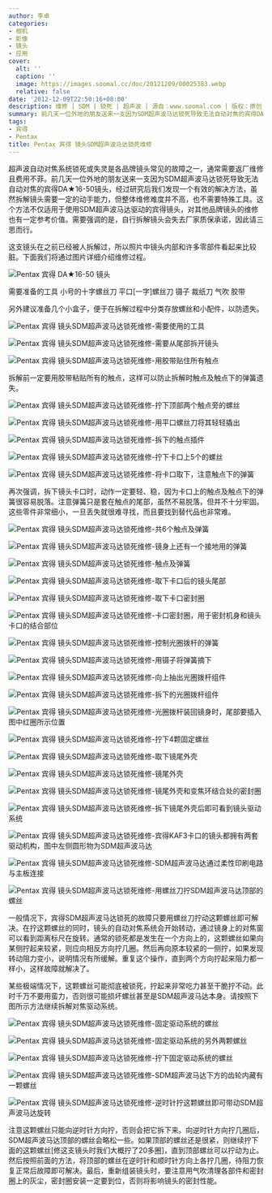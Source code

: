 ```yaml
---
author: 李卓
categories:
- 相机
- 影像
- 镜头
- 应用
cover:
  alt: ''
  caption: ''
  image: https://images.soomal.cc/doc/20121209/00025383.webp
  relative: false
date: '2012-12-09T22:50:16+08:00'
description: 维修 | SDM | 锁死 | 超声波 | 源自：www.soomal.com | 版权：原创 |  平均/总评分：09.15/1518
summary: 前几天一位外地的朋友送来一支因为SDM超声波马达锁死导致无法自动对焦的宾得DA★16-50镜头，经过研究后我们发现一个有效的解决方法，虽然拆解镜头需要一定的动手能力，但整体维修难度并不高，也不需要特殊工具。这个方法不仅适用于使用SDM超声波马达驱动的宾得镜头，对其他品牌镜头的维修也有一定参考价值。
tags:
- 宾得
- Pentax
title: Pentax 宾得 镜头SDM超声波马达锁死维修
---
```


超声波自动对焦系统锁死或失灵是各品牌镜头常见的故障之一，通常需要返厂维修且费用不菲。前几天一位外地的朋友送来一支因为SDM超声波马达锁死导致无法自动对焦的宾得DA★16-50镜头，经过研究后我们发现一个有效的解决方法，虽然拆解镜头需要一定的动手能力，但整体维修难度并不高，也不需要特殊工具。这个方法不仅适用于使用SDM超声波马达驱动的宾得镜头，对其他品牌镜头的维修也有一定参考价值。需要强调的是，自行拆解镜头会失去厂家质保承诺，因此请三思而行。



这支镜头在之前已经被人拆解过，所以照片中镜头内部和许多零部件看起来比较脏。下面我们将通过图片详细介绍维修过程。



![Pentax 宾得 DA★16-50 镜头](https://images.soomal.cc/doc/20121209/00025383.webp)



需要准备的工具
小号的十字螺丝刀
平口[一字]螺丝刀
镊子
裁纸刀
气吹
胶带



另外建议准备几个小盒子，便于在拆解过程中分类存放螺丝和小配件，以防遗失。



![Pentax 宾得 镜头SDM超声波马达锁死维修-需要使用的工具](https://images.soomal.cc/doc/20121209/00025384.webp)



![Pentax 宾得 镜头SDM超声波马达锁死维修-需要从尾部拆开镜头](https://images.soomal.cc/doc/20121209/00025385.webp)



![Pentax 宾得 镜头SDM超声波马达锁死维修-用胶带贴住所有触点](https://images.soomal.cc/doc/20121209/00025386.webp)



拆解前一定要用胶带粘贴所有的触点，这样可以防止拆解时触点及触点下的弹簧遗失。



![Pentax 宾得 镜头SDM超声波马达锁死维修-拧下顶部两个触点旁的螺丝](https://images.soomal.cc/doc/20121209/00025387.webp)



![Pentax 宾得 镜头SDM超声波马达锁死维修-用平口螺丝刀将其轻轻撬出](https://images.soomal.cc/doc/20121209/00025388.webp)



![Pentax 宾得 镜头SDM超声波马达锁死维修-拆下的触点插件](https://images.soomal.cc/doc/20121209/00025390.webp)



![Pentax 宾得 镜头SDM超声波马达锁死维修-拧下卡口上5个的螺丝](https://images.soomal.cc/doc/20121209/00025392.webp)



![Pentax 宾得 镜头SDM超声波马达锁死维修-将卡口取下，注意触点下的弹簧](https://images.soomal.cc/doc/20121209/00025393.webp)



再次强调，拆下镜头卡口时，动作一定要轻、稳，因为卡口上的触点及触点下的弹簧很容易脱落。注意弹簧只是套在触点的尾部，虽然不易脱落，但并不十分牢固。这些零件非常细小，一旦丢失就很难寻找，而且要找到替代品也非常难。



![Pentax 宾得 镜头SDM超声波马达锁死维修-共6个触点及弹簧](https://images.soomal.cc/doc/20121209/00025394.webp)



![Pentax 宾得 镜头SDM超声波马达锁死维修-镜身上还有一个接地用的弹簧](https://images.soomal.cc/doc/20121209/00025395.webp)



![Pentax 宾得 镜头SDM超声波马达锁死维修-触点及弹簧](https://images.soomal.cc/doc/20121209/00025396.webp)



![Pentax 宾得 镜头SDM超声波马达锁死维修-取下卡口后的镜头尾部](https://images.soomal.cc/doc/20121209/00025397.webp)



![Pentax 宾得 镜头SDM超声波马达锁死维修-取下卡口密封圈](https://images.soomal.cc/doc/20121209/00025398.webp)



![Pentax 宾得 镜头SDM超声波马达锁死维修-卡口密封圈，用于密封机身和镜头卡口的结合部位](https://images.soomal.cc/doc/20121209/00025399.webp)



![Pentax 宾得 镜头SDM超声波马达锁死维修-控制光圈拨杆的弹簧](https://images.soomal.cc/doc/20121209/00025400.webp)



![Pentax 宾得 镜头SDM超声波马达锁死维修-用镊子将弹簧摘下](https://images.soomal.cc/doc/20121209/00025401.webp)



![Pentax 宾得 镜头SDM超声波马达锁死维修-向上抽出光圈拨杆组件](https://images.soomal.cc/doc/20121209/00025402.webp)



![Pentax 宾得 镜头SDM超声波马达锁死维修-拆下的光圈拨杆组件](https://images.soomal.cc/doc/20121209/00025403.webp)



![Pentax 宾得 镜头SDM超声波马达锁死维修-光圈拨杆装回镜身时，尾部要插入图中红圈所示位置](https://images.soomal.cc/doc/20121209/00025404.webp)



![Pentax 宾得 镜头SDM超声波马达锁死维修-拧下4颗固定螺丝](https://images.soomal.cc/doc/20121209/00025405.webp)



![Pentax 宾得 镜头SDM超声波马达锁死维修-取下镜尾外壳](https://images.soomal.cc/doc/20121209/00025406.webp)



![Pentax 宾得 镜头SDM超声波马达锁死维修-镜尾外壳](https://images.soomal.cc/doc/20121209/00025407.webp)



![Pentax 宾得 镜头SDM超声波马达锁死维修-镜尾外壳和变焦环结合处的密封圈](https://images.soomal.cc/doc/20121209/00025408.webp)



![Pentax 宾得 镜头SDM超声波马达锁死维修-拆下镜尾外壳后即可看到镜头驱动系统](https://images.soomal.cc/doc/20121209/00025411.webp)



![Pentax 宾得 镜头SDM超声波马达锁死维修-宾得KAF3卡口的镜头都拥有两套驱动机构，图中左侧圆形物为SDM超声波马达](https://images.soomal.cc/doc/20121209/00025409.webp)



![Pentax 宾得 镜头SDM超声波马达锁死维修-SDM超声波马达通过柔性印刷电路与主板连接](https://images.soomal.cc/doc/20121209/00025410.webp)



![Pentax 宾得 镜头SDM超声波马达锁死维修-用螺丝刀拧SDM超声波马达顶部的螺丝](https://images.soomal.cc/doc/20121209/00025412.webp)



一般情况下，宾得SDM超声波马达锁死的故障只要用螺丝刀拧动这颗螺丝即可解决。在拧这颗螺丝的同时，镜头的自动对焦系统会开始转动，通过镜身上的对焦窗可以看到距离标尺在旋转。通常的锁死都是发生在一个方向上的，这颗螺丝如果向某侧拧起来较紧，则应向相反方向拧几圈。然后再向原本较紧的一侧拧，如果发现转动阻力变小，说明情况有所缓解。重复这个操作，直到两个方向拧起来阻力都一样小，这样故障就解决了。



某些极端情况下，这颗螺丝可能彻底被锁死，拧起来非常吃力甚至干脆拧不动。此时千万不要用蛮力，否则很可能损坏螺丝甚至是SDM超声波马达本身。请按照下图所示方法继续拆解对焦驱动系统。



![Pentax 宾得 镜头SDM超声波马达锁死维修-固定驱动系统的螺丝](https://images.soomal.cc/doc/20121209/00025413.webp)



![Pentax 宾得 镜头SDM超声波马达锁死维修-固定驱动系统的另外两颗螺丝](https://images.soomal.cc/doc/20121209/00025414.webp)



![Pentax 宾得 镜头SDM超声波马达锁死维修-拧下固定驱动系统的螺丝](https://images.soomal.cc/doc/20121209/00025415.webp)



![Pentax 宾得 镜头SDM超声波马达锁死维修-SDM超声波马达下方的齿轮内藏有一颗螺丝](https://images.soomal.cc/doc/20121209/00025416.webp)



![Pentax 宾得 镜头SDM超声波马达锁死维修-逆时针拧这颗螺丝即可带动SDM超声波马达旋转](https://images.soomal.cc/doc/20121209/00025417.webp)



注意这颗螺丝只能向逆时针方向拧，否则会把它拆下来。向逆时针方向拧几圈后，SDM超声波马达顶部的螺丝会略松一些。如果顶部的螺丝还是很紧，则继续拧下面的这颗螺丝[修这支镜头时我们大概拧了20多圈]，直到顶部螺丝可以拧动为止。然后按照前面的方法，将顶部的螺丝在逆时针和顺时针方向上各拧几圈，待阻力恢复正常后故障即可解决。最后，重新组装镜头时，要注意用气吹清理各部件和密封圈上的灰尘，密封圈安装一定要到位，否则将影响镜头的密封性能。